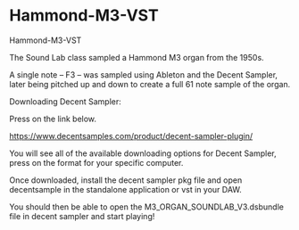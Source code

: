 # Hammond-M3-VST
Hammond-M3-VST

The Sound Lab class sampled a Hammond M3 organ from the 1950s.

A single note – F3 – was sampled using Ableton and the Decent Sampler, later being pitched up and down to create a full 61 note sample of the organ.

Downloading Decent Sampler: 

Press on the link below. 

https://www.decentsamples.com/product/decent-sampler-plugin/

You will see all of the available downloading options for Decent Sampler, press on the format for your specific computer.

Once downloaded, install the decent sampler pkg file and open decentsample in the standalone application or vst in your DAW.

You should then be able to open the M3_ORGAN_SOUNDLAB_V3.dsbundle file in decent sampler and start playing!
